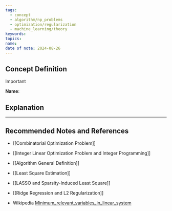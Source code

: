 ```yaml
---
tags:
  - concept
  - algorithm/np_problems
  - optimization/regularization
  - machine_learning/theory
keywords: 
topics: 
name: 
date of note: 2024-08-26
---
```


## Concept Definition

>[!important]
>**Name**: 



## Explanation





-----------
##  Recommended Notes and References


- [[Combinatorial Optimization Problem]]
- [[Integer Linear Optimization Problem and Integer Programming]]
- [[Algorithm General Definition]]


- [[Least Square Estimation]]
- [[LASSO and Sparsity-Induced Least Square]]
- [[Ridge Regression and L2 Regularization]]

- Wikipedia [Minimum_relevant_variables_in_linear_system](https://en.wikipedia.org/wiki/Minimum_relevant_variables_in_linear_system)
